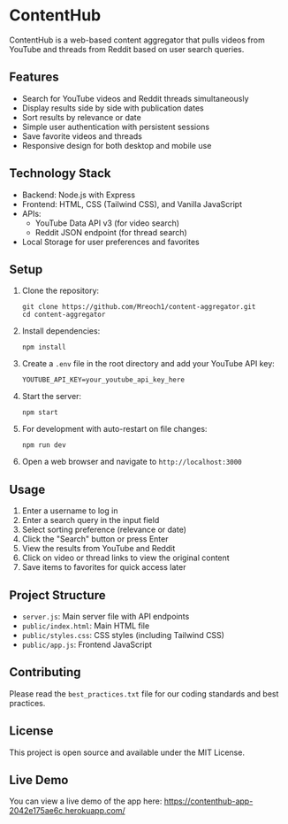 # ContentHub

ContentHub is a web-based content aggregator that pulls videos from YouTube and threads from Reddit based on user search queries.

## Features

- Search for YouTube videos and Reddit threads simultaneously
- Display results side by side with publication dates
- Sort results by relevance or date
- Simple user authentication with persistent sessions
- Save favorite videos and threads
- Responsive design for both desktop and mobile use

## Technology Stack

- Backend: Node.js with Express
- Frontend: HTML, CSS (Tailwind CSS), and Vanilla JavaScript
- APIs: 
  - YouTube Data API v3 (for video search)
  - Reddit JSON endpoint (for thread search)
- Local Storage for user preferences and favorites

## Setup

1. Clone the repository:
   ```
   git clone https://github.com/Mreoch1/content-aggregator.git
   cd content-aggregator
   ```

2. Install dependencies:
   ```
   npm install
   ```

3. Create a `.env` file in the root directory and add your YouTube API key:
   ```
   YOUTUBE_API_KEY=your_youtube_api_key_here
   ```

4. Start the server:
   ```
   npm start
   ```

5. For development with auto-restart on file changes:
   ```
   npm run dev
   ```

6. Open a web browser and navigate to `http://localhost:3000`

## Usage

1. Enter a username to log in
2. Enter a search query in the input field
3. Select sorting preference (relevance or date)
4. Click the "Search" button or press Enter
5. View the results from YouTube and Reddit
6. Click on video or thread links to view the original content
7. Save items to favorites for quick access later

## Project Structure

- `server.js`: Main server file with API endpoints
- `public/index.html`: Main HTML file
- `public/styles.css`: CSS styles (including Tailwind CSS)
- `public/app.js`: Frontend JavaScript

## Contributing

Please read the `best_practices.txt` file for our coding standards and best practices.

## License

This project is open source and available under the MIT License.

## Live Demo

You can view a live demo of the app here: https://contenthub-app-2042e175ae6c.herokuapp.com/
